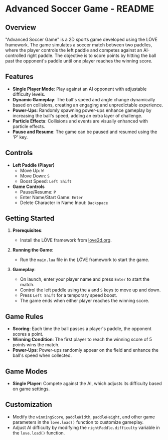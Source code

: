 # Advanced Soccer Game - README

## Overview
"Advanced Soccer Game" is a 2D sports game developed using the LÖVE framework. The game simulates a soccer match between two paddles, where the player controls the left paddle and competes against an AI-controlled right paddle. The objective is to score points by hitting the ball past the opponent's paddle until one player reaches the winning score.

## Features
- **Single Player Mode**: Play against an AI opponent with adjustable difficulty levels.
- **Dynamic Gameplay**: The ball's speed and angle change dynamically based on collisions, creating an engaging and unpredictable experience.
- **Power-Ups**: Randomly spawning power-ups enhance gameplay by increasing the ball's speed, adding an extra layer of challenge.
- **Particle Effects**: Collisions and events are visually enhanced with particle effects.
- **Pause and Resume**: The game can be paused and resumed using the 'P' key.

## Controls
- **Left Paddle (Player)**
  - Move Up: `W`
  - Move Down: `S`
  - Boost Speed: `Left Shift`
- **Game Controls**
  - Pause/Resume: `P`
  - Enter Name/Start Game: `Enter`
  - Delete Character in Name Input: `Backspace`

## Getting Started
1. **Prerequisites**: 
   - Install the LÖVE framework from [love2d.org](https://love2d.org/).
   
2. **Running the Game**:
   - Run the `main.lua` file in the LÖVE framework to start the game.
   
3. **Gameplay**:
   - On launch, enter your player name and press `Enter` to start the match.
   - Control the left paddle using the `W` and `S` keys to move up and down.
   - Press `Left Shift` for a temporary speed boost.
   - The game ends when either player reaches the winning score.

## Game Rules
- **Scoring**: Each time the ball passes a player's paddle, the opponent scores a point.
- **Winning Condition**: The first player to reach the winning score of 5 points wins the match.
- **Power-Ups**: Power-ups randomly appear on the field and enhance the ball's speed when collected.

## Game Modes
- **Single Player**: Compete against the AI, which adjusts its difficulty based on game settings.

## Customization
- Modify the `winningScore`, `paddleWidth`, `paddleHeight`, and other game parameters in the `love.load()` function to customize gameplay.
- Adjust AI difficulty by modifying the `rightPaddle.difficulty` variable in the `love.load()` function.
